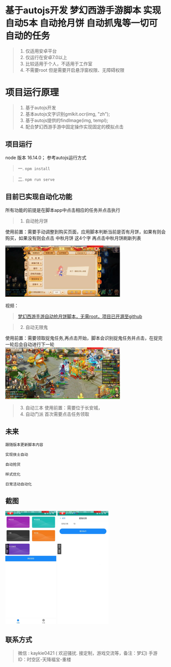 # 基于autojs开发 梦幻西游手游脚本 实现自动5本 自动抢月饼 自动抓鬼等一切可自动的任务 
> 1. 仅适用安卓平台
> 2. 仅运行在安卓7.0以上
> 3. 比较适用于个人，不适用于工作室
> 4. 不需要root 但是需要开启悬浮窗权限、无障碍权限

# 项目运行原理
> 1. 基于autojs开发
> 2. 基本autojs文字识别gmlkit.ocr(img, "zh");
> 3. 基于autojs提供的findImage(img, templ);
> 4. 配合梦幻西游手游中固定操作实现固定的模拟点击

## 项目运行

node 版本 16.14.0；
参考autojs运行方式

> 一. `npm install`

> 二. `npm run serve`

## 目前已实现自动化功能
所有功能的前提是在脚本app中点击相应的任务并点击执行

> 1. 自动抢月饼

  使用前置：需要手动调整到购买页面，应用脚本判断当前是否有月饼，如果有则会购买，如果没有则会点击 中秋月饼 这4个字 再点击中秋月饼刷新列表

<img src="type/qizhenyibao.jpg" width="360px">

  视频：
  > [梦幻西游手游自动抢月饼脚本，无需root，项目已开源至github](https://www.bilibili.com/video/BV1kN411t7Wd/)

> 2. 自动无限鬼
  
  使用前置：需要领取捉鬼任务,再点击开始，脚本会识别捉鬼任务并点击，在捉完一轮后会自动进行下一轮
<img src="type/zhuagui.jpg" width="360px">

> 3. 自动三本
   使用前置：需要位于长安城，
> 4. 自动门派
  首次需要点击任务领取


## 未来
`跟随版本更新脚本内容`

`实现侠士自动`

`自动抢货`

`样式优化`

`日常活动自动化`

## 截图

<img src="type/home.jpg" width="160px"> 
<img src="type/action.jpg" width="160px"> 

## 联系方式

> 微信 : kaykie0421 ( 欢迎骚扰. 接定制，游戏交流等，备注：梦幻)
> 手游ID：时空区-天降福宝-重楼

